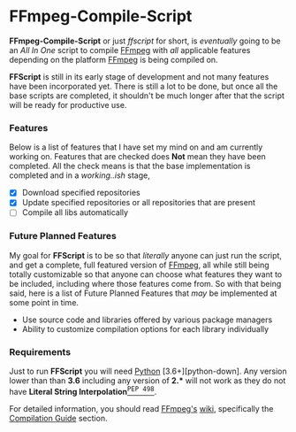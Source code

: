 # FFmpeg-Compile-Script
**FFmpeg-Compile-Script** or just *ffscript* for short, is *eventually* going
to be an *All In One* script to compile [FFmpeg][ffmpeg-site] with *all*
applicable features depending on the platform [FFmpeg][ffmpeg-site] is being
compiled on.

**FFScript** is still in its early stage of development and not many features
have been incorporated yet.  There is still a lot to be done, but once all the
base scripts are completed, it shouldn't be much longer after that the script
will be ready for productive use.

### Features
Below is a list of features that I have set my mind on and am currently working
on.   Features that are checked does **Not** mean they have been completed.
All the check means is that the base implementation is completed and in a
*working..ish* stage,
- [x] Download specified repositories
- [x] Update specified repositories or all repositories that are present
- [ ] Compile all libs automatically

### Future Planned Features
My goal for **FFScript** is to be so that *literally* anyone can just run the
script, and get a complete, full featured version of [FFmpeg][ffmpeg-site], all
while still being totally customizable so that anyone can choose what features
they want to be included, including where those features come from.  So with
that being said, here is a list of Future Planned Features that *may* be
implemented at some point in time.
- Use source code and libraries offered by various package managers
- Ability to customize compilation options for each library individually

### Requirements
Just to run **FFScript** you will need [Python][python-site]
[3.6+][python-down].  Any version lower than than **3.6** including any version
of __2.\*__ will not work as they do not have 
**Literal String Interpolation**[<sup><kbd>PEP 498</kbd></sup>][python-pep498].

For detailed information, you should read [FFmpeg's][ffmpeg-site]
[wiki][ffmpeg-wiki], specifically the [Compilation Guide][ffmpeg-comp] section.

[ffmpeg-site]: https://ffmpeg.org "FFmpeg"
[ffmpeg-wiki]: https://trac.ffmpeg.org/wiki "FFmpeg wiki'"
[ffmpeg-comp]: https://trac.ffmpeg.org/wiki/CompilationGuide "CompilationGuide"

[python-site]: https://python.org "Python"
[python-dl]: https://python.org/downloads "Python Downloads"
[python-pep498]: https://www.python.org/dev/peps/pep-0498/ "F-Strings"
